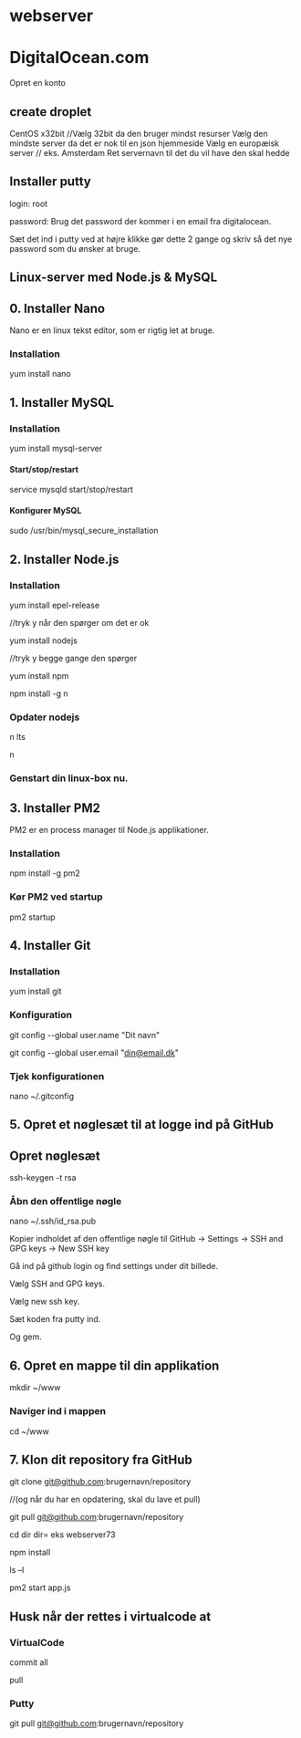 # webserver
# DigitalOcean.com
Opret en konto

## create droplet
CentOS x32bit 
//Vælg 32bit da den bruger mindst resurser
Vælg den mindste server da det er nok til en json hjemmeside
Vælg en europæisk server 
// eks. Amsterdam
Ret servernavn til det du vil have den skal hedde

## Installer putty
login: root

password:
Brug det password der kommer i en email fra digitalocean.

Sæt det ind i putty ved at højre klikke gør dette 2 gange og skriv så det nye password som du ønsker at  bruge.

## Linux-server med Node.js & MySQL
## 0. Installer Nano
Nano er en linux tekst editor, som er rigtig let at bruge.
### Installation
yum install nano

## 1. Installer MySQL

### Installation
yum install mysql-server

#### Start/stop/restart
service mysqld start/stop/restart
#### Konfigurer MySQL
sudo /usr/bin/mysql_secure_installation

## 2. Installer Node.js
### Installation
yum install epel-release   

//tryk y når den spørger om det er ok

yum install nodejs

//tryk y begge gange den spørger

yum install npm

npm install -g n

### Opdater nodejs
n lts

n

### Genstart din linux-box nu.
## 3. Installer PM2
PM2 er en process manager til Node.js applikationer.
### Installation
npm install -g pm2
### Kør PM2 ved startup
pm2 startup
## 4. Installer Git
### Installation
yum install git
### Konfiguration
git config --global user.name "Dit navn"

git config --global user.email "din@email.dk"
### Tjek konfigurationen
nano ~/.gitconfig
## 5. Opret et nøglesæt til at logge ind på GitHub
## Opret nøglesæt
ssh-keygen -t rsa
### Åbn den offentlige nøgle
nano ~/.ssh/id_rsa.pub

Kopier indholdet af den offentlige nøgle til GitHub -> Settings -> SSH and GPG keys -> New SSH key


Gå ind på github login og find settings under dit billede. 

Vælg SSH and GPG keys.

Vælg new ssh key.

Sæt koden fra putty ind.

Og gem. 


## 6. Opret en mappe til din applikation

mkdir ~/www

### Naviger ind i mappen
cd ~/www


## 7. Klon dit repository fra GitHub
git clone git@github.com:brugernavn/repository

//(og når du har en opdatering, skal du lave et pull)

git pull git@github.com:brugernavn/repository


cd dir   dir= eks webserver73

npm install

ls –l

pm2 start app.js



## Husk når der rettes i virtualcode at
### VirtualCode
commit all

pull

### Putty
git pull git@github.com:brugernavn/repository
